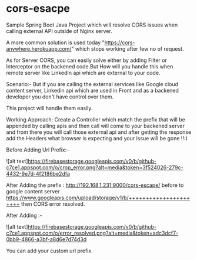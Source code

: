 # cors-esacpe
Sample Spring Boot Java Project which will resolve CORS issues when calling external API outside of Nginx server.

A more common solution is used today "https://cors-anywhere.herokuapp.com/" which stops working after few no of request.

As for Server CORS, you can easily solve either by adding Filter or Interceptor on the backened code.But How will you handle this when remote server like LinkedIn api which are external to your code.

Scenario:- But if you are calling the external services like Google cloud content server, Linkedin api which are used in Front
and as a backened developer you don't have control over them.

This project will handle them easily. 

Working Approach: Create a Controller which match the prefix that will be appended by calling apis and then call will come to your backened server and from there you will call those external api and after getting the response add the Headers what browser is expecting and your issue will be gone !!:) 

Before Adding Url Prefix:-

![alt text]https://firebasestorage.googleapis.com/v0/b/github-c7ce1.appspot.com/o/crop_error.png?alt=media&token=3f524026-279c-4432-9e7d-4f2186be2dfa

After Adding the prefix : http://192.168.1.231:9000/cors-escape/ before to google content server https://www.googleapis.com/upload/storage/v1/b/++++++++++++++++++++++  then CORS error resolved.

After Adding :- 

![alt text]https://firebasestorage.googleapis.com/v0/b/github-c7ce1.appspot.com/o/error_resolved.png?alt=media&token=adc3dcf7-0bb9-4866-a3bf-a8d6e7d74d3d

You can add your custom url prefix. 

